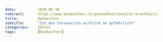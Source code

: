 ```yaml
---
date:          2020-05-18
redirect:      https://www.beobachter.ch/gesundheit/medizin-krankheit/covid-19-ist-das-coronavirus-wirklich-so-gefahrlich
title:         Beobachter
subtitle:      "Ist das Coronavirus wirklich so gefährlich?"
categories:    Zahlen
tags:          [beobachter]
---
```

